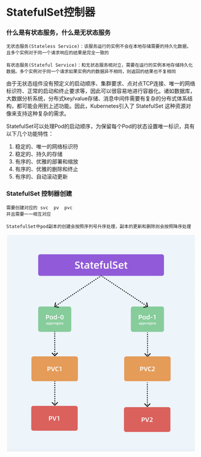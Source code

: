 # StatefulSet控制器

### 什么是有状态服务，什么是无状态服务

```
无状态服务(Stateless Service)：该服务运行的实例不会在本地存储需要的持久化数据，且多个实例对于同一个请求响应的结果是完全一致的

有状态服务(Stateful Service)：和无状态服务相对立，需要在运行的实例本地存储持久化数据。多个实例对于同一个请求如果实例内的数据异不相同，则返回的结果也不复相同
```

由于无状态组件没有预定义的启动顺序、集群要求、点对点TCP连接、唯一的网络标识符、正常的启动和终止要求等，因此可以很容易地进行容器化。诸如数据库，大数据分析系统，分布式key/value存储、消息中间件需要有复杂的分布式体系结构，都可能会用到上述功能。因此，Kubernetes引入了 StatefulSet 这种资源对像来支持这种复杂的需求。

StatefulSet可以处理Pod的启动顺序，为保留每个Pod的状态设置唯一标识，具有以下几个功能特性：

1. 稳定的、唯一的网络标识符
2. 稳定的、持久的存储
3. 有序的、优雅的部署和缩放
4. 有序的、优雅的删除和终止
5. 有序的、自动滚动更新



### StatefulSet 控制器创建 

```
需要创建对应的 svc  pv  pvc
并且需要一一相互对应

StatefulSet中pod副本的创建会按照序列号升序处理，副本的更新和删除则会按照降序处理
```

<img src=../img/statefulset.jpg style="zoom:78%;" />










































